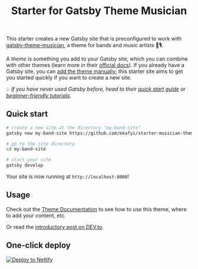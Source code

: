 <h1 align="center">
  Starter for Gatsby Theme Musician
</h1>

<p>&nbsp;</p>

This starter creates a new Gatsby site that is preconfigured to work with [gatsby-theme-musician](https://github.com/ekafyi/gatsby-theme-musician/), a theme for bands and music artists 🎸🎙. 

A *theme* is something you add to your Gatsby site, which you can combine with other themes (learn more in their [official docs](https://www.gatsbyjs.org/docs/themes/what-are-gatsby-themes/)). If you already have a Gatsby site, you can [add the theme manually](https://github.com/ekafyi/gatsby-theme-musician#option-b-manually-add-to-your-existing-site); this starter site aims to get you started quickly if you want to create a new site.

💡 _If you have never used Gatsby before, head to their [quick start guide](https://www.gatsbyjs.org/docs/quick-start/) or [beginner-friendly tutorials](https://www.gatsbyjs.org/tutorial/)._

## Quick start

```sh
# create a new site at the directory "my-band-site"
gatsby new my-band-site https://github.com/ekafyi/starter-musician-theme

# go to the site directory
cd my-band-site

# start your site
gatsby develop
```

Your site is now running at `http://localhost:8000`!

## Usage

Check out the [Theme Documentation](https://github.com/ekafyi/gatsby-theme-musician/tree/master/docs) to see how to use this theme, where to add your content, etc.

Or read the [introductory post on DEV.to](https://dev.to/ekafyi/make-a-landing-page-for-your-band-in-30-minutes-with-gatsby-theme-musician-2227).

## One-click deploy

[![Deploy to Netlify](https://www.netlify.com/img/deploy/button.svg)](https://app.netlify.com/start/deploy?repository=https://github.com/ekafyi/starter-musician-theme)
